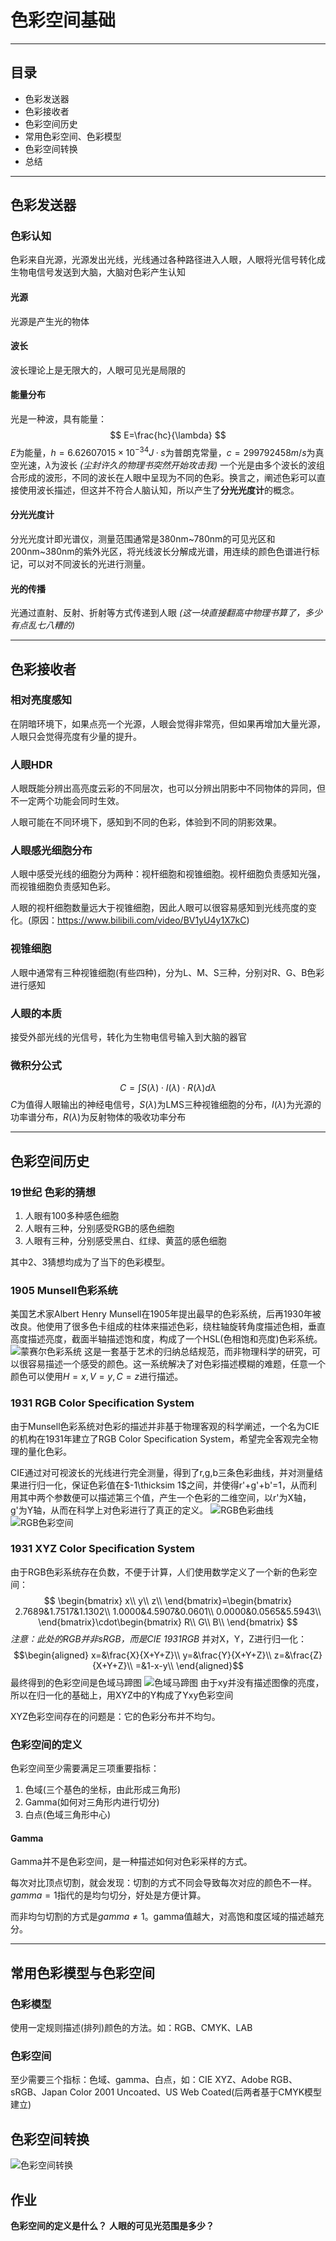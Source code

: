 # 色彩空间基础

---
## 目录
* 色彩发送器
* 色彩接收者
* 色彩空间历史
* 常用色彩空间、色彩模型
* 色彩空间转换
* 总结

---
## 色彩发送器
### 色彩认知
色彩来自光源，光源发出光线，光线通过各种路径进入人眼，人眼将光信号转化成生物电信号发送到大脑，大脑对色彩产生认知
#### 光源
光源是产生光的物体
#### 波长
波长理论上是无限大的，人眼可见光是局限的
#### 能量分布
光是一种波，具有能量：
$$
E=\frac{hc}{\lambda}
$$
$E$为能量，$h=6.62607015×10^{-34} J·s$为普朗克常量，$c=299792458m/s$为真空光速，$\lambda$为波长
*(尘封许久的物理书突然开始攻击我)*
一个光是由多个波长的波组合形成的波形，不同的波长在人眼中呈现为不同的色彩。换言之，阐述色彩可以直接使用波长描述，但这并不符合人脑认知，所以产生了**分光光度计**的概念。
#### 分光光度计
分光光度计即光谱仪，测量范围通常是380nm~780nm的可见光区和200nm~380nm的紫外光区，将光线波长分解成光谱，用连续的颜色色谱进行标记，可以对不同波长的光进行测量。
#### 光的传播
光通过直射、反射、折射等方式传递到人眼
*(这一块直接翻高中物理书算了，多少有点乱七八糟的)*

---
## 色彩接收者
### 相对亮度感知
在阴暗环境下，如果点亮一个光源，人眼会觉得非常亮，但如果再增加大量光源，人眼只会觉得亮度有少量的提升。
### 人眼HDR
人眼既能分辨出高亮度云彩的不同层次，也可以分辨出阴影中不同物体的异同，但不一定两个功能会同时生效。

人眼可能在不同环境下，感知到不同的色彩，体验到不同的阴影效果。
### 人眼感光细胞分布
人眼中感受光线的细胞分为两种：视杆细胞和视锥细胞。视杆细胞负责感知光强，而视锥细胞负责感知色彩。

人眼的视杆细胞数量远大于视锥细胞，因此人眼可以很容易感知到光线亮度的变化。(原因：https://www.bilibili.com/video/BV1yU4y1X7kC)
### 视锥细胞
人眼中通常有三种视锥细胞(有些四种)，分为L、M、S三种，分别对R、G、B色彩进行感知
### 人眼的本质
接受外部光线的光信号，转化为生物电信号输入到大脑的器官
### 微积分公式
$$
C=\int S(\lambda)\cdot I(\lambda)\cdot R(\lambda)d\lambda
$$
$C$为值得人眼输出的神经电信号，$S(\lambda)$为LMS三种视锥细胞的分布，$I(\lambda)$为光源的功率谱分布，$R(\lambda)$为反射物体的吸收功率分布

---
## 色彩空间历史
### 19世纪 色彩的猜想
1. 人眼有100多种感色细胞
2. 人眼有三种，分别感受RGB的感色细胞
3. 人眼有三种，分别感受黑白、红绿、黄蓝的感色细胞

其中2、3猜想均成为了当下的色彩模型。
### 1905 Munsell色彩系统
美国艺术家Albert Henry Munsell在1905年提出最早的色彩系统，后再1930年被改良。他使用了很多色卡组成的柱体来描述色彩，绕柱轴旋转角度描述色相，垂直高度描述亮度，截面半轴描述饱和度，构成了一个HSL(色相饱和亮度)色彩系统。
![蒙赛尔色彩系统](./src/2.1.1-1.png)
这是一套基于艺术的归纳总结规范，而非物理科学的研究，可以很容易描述一个感受的颜色。这一系统解决了对色彩描述模糊的难题，任意一个颜色可以使用$H=x,V=y,C=z$进行描述。
### 1931 RGB Color Specification System
由于Munsell色彩系统对色彩的描述并非基于物理客观的科学阐述，一个名为CIE的机构在1931年建立了RGB Color Specification System，希望完全客观完全物理的量化色彩。

CIE通过对可视波长的光线进行完全测量，得到了r,g,b三条色彩曲线，并对测量结果进行归一化，保证色彩值在$-1\thicksim 1$之间，并使得r'+g'+b'=1，从而利用其中两个参数便可以描述第三个值，产生一个色彩的二维空间，以r'为X轴，g'为Y轴，从而在科学上对色彩进行了真正的定义。
![RGB色彩曲线](./src/2.1.1-2.png)
![RGB色彩空间](./src/2.1.1-3.png)
### 1931 XYZ Color Specification System
由于RGB色彩系统存在负数，不便于计算，人们使用数学定义了一个新的色彩空间：
$$
\begin{bmatrix}
    x\\
    y\\
    z\\
\end{bmatrix}=\begin{bmatrix}
    2.7689&1.7517&1.1302\\
    1.0000&4.5907&0.0601\\
    0.0000&0.0565&5.5943\\
\end{bmatrix}\cdot\begin{bmatrix}
    R\\
    G\\
    B\\
\end{bmatrix}
$$
*注意：此处的RGB并非sRGB，而是CIE 1931RGB*
并对X，Y，Z进行归一化：
$$\begin{aligned}
x=&\frac{X}{X+Y+Z}\\
y=&\frac{Y}{X+Y+Z}\\
z=&\frac{Z}{X+Y+Z}\\
=&1-x-y\\
\end{aligned}$$
最终得到的色彩空间是色域马蹄图
![色域马蹄图](./src/2.1.1-4.png)
由于xy并没有描述图像的亮度，所以在归一化的基础上，用XYZ中的Y构成了Yxy色彩空间

XYZ色彩空间存在的问题是：它的色彩分布并不均匀。
### 色彩空间的定义
色彩空间至少需要满足三项重要指标：
1. 色域(三个基色的坐标，由此形成三角形)
2. Gamma(如何对三角形内进行切分)
3. 白点(色域三角形中心)

#### Gamma
Gamma并不是色彩空间，是一种描述如何对色彩采样的方式。

每次对比顶点切割，就会发现：切割的方式不同会导致每次对应的颜色不一样。$gamma=1$指代的是均匀切分，好处是方便计算。

而非均匀切割的方式是$gamma\neq 1$。gamma值越大，对高饱和度区域的描述越充分。

---
## 常用色彩模型与色彩空间
### 色彩模型
使用一定规则描述(排列)颜色的方法。如：RGB、CMYK、LAB
### 色彩空间
至少需要三个指标：色域、gamma、白点，如：CIE XYZ、Adobe RGB、sRGB、Japan Color 2001 Uncoated、US Web Coated(后两者基于CMYK模型建立)
## 色彩空间转换
![色彩空间转换](./src/2.1.1-5.png)
## 作业
**色彩空间的定义是什么？**
**人眼的可见光范围是多少？**